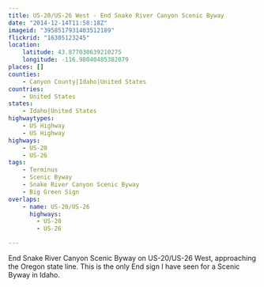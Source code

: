 ```yaml
---
title: US-20/US-26 West - End Snake River Canyon Scenic Byway
date: "2014-12-14T11:58:18Z"
imageid: "3958517931403512189"
flickrid: "16305123245"
location:
    latitude: 43.877030639210275
    longitude: -116.98040485382079
places: []
counties:
    - Canyon County|Idaho|United States
countries:
    - United States
states:
    - Idaho|United States
highwaytypes:
    - US Highway
    - US Highway
highways:
    - US-20
    - US-26
tags:
    - Terminus
    - Scenic Byway
    - Snake River Canyon Scenic Byway
    - Big Green Sign
overlaps:
    - name: US-20/US-26
      highways:
        - US-20
        - US-26

---
```

End Snake River Canyon Scenic Byway on US-20/US-26 West, approaching the Oregon state line.  This is the only End sign I have seen for a Scenic Byway in Idaho.
